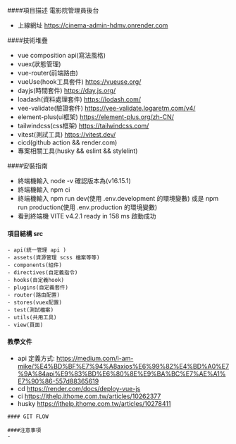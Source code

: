 ####項目描述
電影院管理員後台
- 上線網址 https://cinema-admin-hdmv.onrender.com

####技術堆疊
- vue composition api(寫法風格)
- vuex(狀態管理)
- vue-router(前端路由)
- vueUse(hook工具套件) https://vueuse.org/
- dayjs(時間套件) https://day.js.org/
- loadash(資料處理套件) https://lodash.com/
- vee-validate(驗證套件) https://vee-validate.logaretm.com/v4/
- element-plus(ui框架) https://element-plus.org/zh-CN/
- tailwindcss(css框架) https://tailwindcss.com/
- vitest(測試工具) https://vitest.dev/
- cicd(github action && render.com)
- 專案相關工具(husky && eslint && stylelint)

####安裝指南
- 終端機輸入 node -v 確認版本為(v16.15.1)
- 終端機輸入 npm ci
- 終端機輸入 npm run dev(使用 .env.development 的環境變數) 或是  npm run production(使用 .env.production 的環境變數) 
- 看到終端機  VITE v4.2.1  ready in 158 ms 啟動成功

#### 項目結構 src
```
- api(統一管理 api ) 
- assets(資源管理 scss 檔案等等)
- components(組件)
- directives(自定義指令)
- hooks(自定義hook)
- plugins(自定義套件)
- router(路由配置)
- stores(vuex配置)
- test(測試檔案)
- utils(共用工具)
- view(頁面)

```
#### 教學文件
- api 定義方式: https://medium.com/i-am-mike/%E4%BD%BF%E7%94%A8axios%E6%99%82%E4%BD%A0%E7%9A%84api%E9%83%BD%E6%80%8E%E9%BA%BC%E7%AE%A1%E7%90%86-557d88365619
- cd https://render.com/docs/deploy-vue-js
- ci https://ithelp.ithome.com.tw/articles/10262377
- husky https://ithelp.ithome.com.tw/articles/10278411
```
#### GIT FLOW

####注意事項
- 
